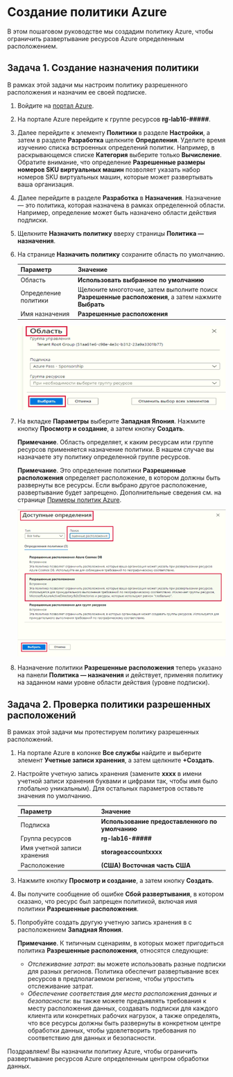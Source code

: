 # Создание политики Azure

В этом пошаговом руководстве мы создадим политику Azure, чтобы ограничить развертывание ресурсов Azure определенным расположением.

## Задача 1. Создание назначения политики 

В рамках этой задачи мы настроим политику разрешенного расположения и назначим ее своей подписке. 

1. Войдите на [портал Azure](https://portal.azure.com).

2. На портале Azure перейдите к группе ресурсов **rg-lab16-#####**.

3. Далее перейдите к элементу **Политики** в разделе **Настройки**, а затем в разделе **Разработка** щелкните **Определения**.  Уделите время изучению списка встроенных определений политик. Например, в раскрывающемся списке **Категория** выберите только **Вычисление**. Обратите внимание, что определение **Разрешенные размеры номеров SKU виртуальных машин** позволяет указать набор номеров SKU виртуальных машин, которые может развертывать ваша организация.

3. Далее перейдите в разделе **Разработка** в **Назначения**. Назначение — это политика, которая назначена в рамках определенной области. Например, определение может быть назначено области действия подписки. 

4. Щелкните **Назначить политику** вверху страницы **Политика — назначения**.

5. На странице **Назначить политику** сохраните область по умолчанию.

      | Параметр | Значение | 
    | --- | --- |
    | Область| **Использовать выбранное по умолчанию**|
    | Определение политики | Щелкните многоточие, затем выполните поиск **Разрешенные расположения**, а затем нажмите **Выбрать** |
    | Имя назначения | **Разрешенные расположения** |
    
    ![Снимок экрана: панель "Область" с заполненными значениями полей и выделенной кнопкой "Выбрать". ](./assets/1402.png)
6. На вкладке **Параметры** выберите **Западная Япония**. Нажмите кнопку **Просмотр и создание**, а затем кнопку **Создать**.

    **Примечание**. Область определяет, к каким ресурсам или группе ресурсов применяется назначение политики. В нашем случае вы назначаете эту политику определенной группе ресурсов. 

    **Примечание**. Это определение политики **Разрешенные расположения** определяет расположение, в котором должны быть развернуты все ресурсы. Если выбрано другое расположение, развертывание будет запрещено. Дополнительные сведения см. на странице [Примеры политик Azure](https://docs.microsoft.com/ru-ru/azure/governance/policy/samples/index).

   ![Снимок экрана: панель доступных определений с различными выделенными полями и выбранным параметром "Аудит виртуальных машин, которые не используют управляемые диски".](./assets/1403.png)

9. Назначение политики **Разрешенные расположения** теперь указано на панели **Политика — назначения** и действует, применяя политику на заданном нами уровне области действия (уровне подписки).

## Задача 2. Проверка политики разрешенных расположений

В рамках этой задачи мы протестируем политику разрешенных расположений. 

1. На портале Azure в колонке **Все службы** найдите и выберите элемент **Учетные записи хранения**, а затем щелкните **+Создать**.

2. Настройте учетную запись хранения (замените **xxxx** в имени учетной записи хранения буквами и цифрами так, чтобы имя было глобально уникальным). Для остальных параметров оставьте значения по умолчанию. 

    | Параметр | Значение | 
    | --- | --- |
    | Подписка | **Использование предоставленного по умолчанию** |
    | Группа ресурсов | **rg-lab16-#####**  |
    | Имя учетной записи хранения | **storageaccountxxxx** |
    | Расположение | **(США) Восточная часть США** |

3. Нажмите кнопку **Просмотр и создание**, а затем кнопку **Создать**. 

4. Вы получите сообщение об ошибке **Сбой развертывания**, в котором сказано, что ресурс был запрещен политикой, включая имя политики **Разрешенные расположения**.

5. Попробуйте создать другую учетную запись хранения в с расположением **Западная Япония**.

    **Примечание**. К типичным сценариям, в которых может пригодиться политика **Разрешенные расположения**, относятся следующие: 
    - *Отслеживание затрат*: вы можете использовать разные подписки для разных регионов. Политика обеспечит развертывание всех ресурсов в предполагаемом регионе, чтобы упростить отслеживание затрат. 
    - *Обеспечение соответствия для места расположения данных и безопасности*: вы также можете предъявлять требования к месту расположения данных, создавать подписки для каждого клиента или конкретных рабочих нагрузок, а также определять, что все ресурсы должны быть развернуты в конкретном центре обработки данных, чтобы удовлетворить требования по соответствию для данных и безопасности.

Поздравляем! Вы назначили политику Azure, чтобы ограничить развертывание ресурсов Azure определенным центром обработки данных.
